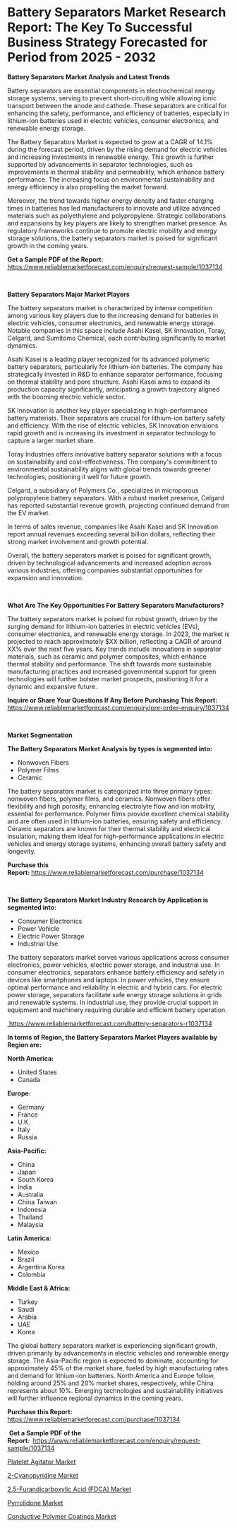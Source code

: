 <p><h1>Battery Separators Market Research Report: The Key To Successful Business Strategy Forecasted for Period from 2025 - 2032</h1></p><p><strong>Battery Separators Market Analysis and Latest Trends</strong></p>
<p><p>Battery separators are essential components in electrochemical energy storage systems, serving to prevent short-circuiting while allowing ionic transport between the anode and cathode. These separators are critical for enhancing the safety, performance, and efficiency of batteries, especially in lithium-ion batteries used in electric vehicles, consumer electronics, and renewable energy storage.</p><p>The Battery Separators Market is expected to grow at a CAGR of 14.1% during the forecast period, driven by the rising demand for electric vehicles and increasing investments in renewable energy. This growth is further supported by advancements in separator technologies, such as improvements in thermal stability and permeability, which enhance battery performance. The increasing focus on environmental sustainability and energy efficiency is also propelling the market forward.</p><p>Moreover, the trend towards higher energy density and faster charging times in batteries has led manufacturers to innovate and utilize advanced materials such as polyethylene and polypropylene. Strategic collaborations and expansions by key players are likely to strengthen market presence. As regulatory frameworks continue to promote electric mobility and energy storage solutions, the battery separators market is poised for significant growth in the coming years.</p></p>
<p><strong>Get a Sample PDF of the Report:&nbsp;</strong> <a href="https://www.reliablemarketforecast.com/enquiry/request-sample/1037134?utm_campaign=1169&utm_medium=2&utm_source=Github&utm_content=ia&utm_term=21032025&utm_id=battery-separators">https://www.reliablemarketforecast.com/enquiry/request-sample/1037134</a></p>
<p>&nbsp;</p>
<p><strong>Battery Separators Major Market Players</strong></p>
<p><p>The battery separators market is characterized by intense competition among various key players due to the increasing demand for batteries in electric vehicles, consumer electronics, and renewable energy storage. Notable companies in this space include Asahi Kasei, SK Innovation, Toray, Celgard, and Sumitomo Chemical, each contributing significantly to market dynamics.</p><p>Asahi Kasei is a leading player recognized for its advanced polymeric battery separators, particularly for lithium-ion batteries. The company has strategically invested in R&D to enhance separator performance, focusing on thermal stability and pore structure. Asahi Kasei aims to expand its production capacity significantly, anticipating a growth trajectory aligned with the booming electric vehicle sector.</p><p>SK Innovation is another key player specializing in high-performance battery materials. Their separators are crucial for lithium-ion battery safety and efficiency. With the rise of electric vehicles, SK Innovation envisions rapid growth and is increasing its investment in separator technology to capture a larger market share.</p><p>Toray Industries offers innovative battery separator solutions with a focus on sustainability and cost-effectiveness. The company's commitment to environmental sustainability aligns with global trends towards greener technologies, positioning it well for future growth.</p><p>Celgard, a subsidiary of Polymers Co., specializes in microporous polypropylene battery separators. With a robust market presence, Celgard has reported substantial revenue growth, projecting continued demand from the EV market.</p><p>In terms of sales revenue, companies like Asahi Kasei and SK Innovation report annual revenues exceeding several billion dollars, reflecting their strong market involvement and growth potential.</p><p>Overall, the battery separators market is poised for significant growth, driven by technological advancements and increased adoption across various industries, offering companies substantial opportunities for expansion and innovation.</p></p>
<p>&nbsp;</p>
<p><strong>What Are The Key Opportunities For Battery Separators Manufacturers?</strong></p>
<p><p>The battery separators market is poised for robust growth, driven by the surging demand for lithium-ion batteries in electric vehicles (EVs), consumer electronics, and renewable energy storage. In 2023, the market is projected to reach approximately $XX billion, reflecting a CAGR of around XX% over the next five years. Key trends include innovations in separator materials, such as ceramic and polymer composites, which enhance thermal stability and performance. The shift towards more sustainable manufacturing practices and increased governmental support for green technologies will further bolster market prospects, positioning it for a dynamic and expansive future.</p></p>
<p><strong>Inquire or Share Your Questions If Any Before Purchasing This Report:</strong> <a href="https://www.reliablemarketforecast.com/enquiry/pre-order-enquiry/1037134?utm_campaign=1169&utm_medium=2&utm_source=Github&utm_content=ia&utm_term=21032025&utm_id=battery-separators">https://www.reliablemarketforecast.com/enquiry/pre-order-enquiry/1037134</a></p>
<p>&nbsp;</p>
<p><strong>Market Segmentation</strong></p>
<p><strong>The Battery Separators Market Analysis by types is segmented into:</strong></p>
<p><ul><li>Nonwoven Fibers</li><li>Polymer Films</li><li>Ceramic</li></ul></p>
<p><p>The battery separators market is categorized into three primary types: nonwoven fibers, polymer films, and ceramics. Nonwoven fibers offer flexibility and high porosity, enhancing electrolyte flow and ion mobility, essential for performance. Polymer films provide excellent chemical stability and are often used in lithium-ion batteries, ensuring safety and efficiency. Ceramic separators are known for their thermal stability and electrical insulation, making them ideal for high-performance applications in electric vehicles and energy storage systems, enhancing overall battery safety and longevity.</p></p>
<p><strong>Purchase this Report:&nbsp;</strong><a href="https://www.reliablemarketforecast.com/purchase/1037134?utm_campaign=1169&utm_medium=2&utm_source=Github&utm_content=ia&utm_term=21032025&utm_id=battery-separators">https://www.reliablemarketforecast.com/purchase/1037134</a></p>
<p>&nbsp;</p>
<p><strong>The Battery Separators Market Industry Research by Application is segmented into:</strong></p>
<p><ul><li>Consumer Electronics</li><li>Power Vehicle</li><li>Electric Power Storage</li><li>Industrial Use</li></ul></p>
<p><p>The battery separators market serves various applications across consumer electronics, power vehicles, electric power storage, and industrial use. In consumer electronics, separators enhance battery efficiency and safety in devices like smartphones and laptops. In power vehicles, they ensure optimal performance and reliability in electric and hybrid cars. For electric power storage, separators facilitate safe energy storage solutions in grids and renewable systems. In industrial use, they provide crucial support in equipment and machinery requiring durable and efficient battery operation.</p></p>
<p><a href="https://www.reliablemarketforecast.com/battery-separators-r1037134?utm_campaign=1169&utm_medium=2&utm_source=Github&utm_content=ia&utm_term=21032025&utm_id=battery-separators">&nbsp;https://www.reliablemarketforecast.com/battery-separators-r1037134</a></p>
<p><strong>In terms of Region, the Battery Separators Market Players available by Region are:</strong></p>
<p>
    <p> <strong> North America: </strong>
        <ul>
            <li>United States</li>
            <li>Canada</li>
        </ul>
        </p> 
    <p> <strong> Europe: </strong>
        <ul>
            <li>Germany</li>
            <li>France</li>
            <li>U.K.</li>
            <li>Italy</li>
            <li>Russia</li>
        </ul>
        </p> 
    <p> <strong> Asia-Pacific: </strong>
        <ul>
            <li>China</li>
            <li>Japan</li>
            <li>South Korea</li>
            <li>India</li>
            <li>Australia</li>
            <li>China Taiwan</li>
            <li>Indonesia</li>
            <li>Thailand</li>
            <li>Malaysia</li>
        </ul>
        </p> 
    <p> <strong> Latin America: </strong>
        <ul>
            <li>Mexico</li>
            <li>Brazil</li>
            <li>Argentina Korea</li>
            <li>Colombia</li>
        </ul>
        </p> 
    <p> <strong> Middle East & Africa: </strong>
        <ul>
            <li>Turkey</li>
            <li>Saudi</li>
            <li>Arabia</li>
            <li>UAE</li>
            <li>Korea</li>
        </ul>
    </p>
    </p>
<p><p>The global battery separators market is experiencing significant growth, driven primarily by advancements in electric vehicles and renewable energy storage. The Asia-Pacific region is expected to dominate, accounting for approximately 45% of the market share, fueled by high manufacturing rates and demand for lithium-ion batteries. North America and Europe follow, holding around 25% and 20% market shares, respectively, while China represents about 10%. Emerging technologies and sustainability initiatives will further influence regional dynamics in the coming years.</p></p>
<p><strong>Purchase this Report: </strong><a href="https://www.reliablemarketforecast.com/purchase/1037134?utm_campaign=1169&utm_medium=2&utm_source=Github&utm_content=ia&utm_term=21032025&utm_id=battery-separators">https://www.reliablemarketforecast.com/purchase/1037134</a></p>
<p>&nbsp;<strong>Get a Sample PDF of the Report:&nbsp;&nbsp;</strong><a href="https://www.reliablemarketforecast.com/enquiry/request-sample/1037134?utm_campaign=1169&utm_medium=2&utm_source=Github&utm_content=ia&utm_term=21032025&utm_id=battery-separators">https://www.reliablemarketforecast.com/enquiry/request-sample/1037134</a></p>
<p><strong></strong></p>
<p><p><a href="https://github.com/enieyfabius/Market-Research-Report-List-1/blob/main/platelet-agitator-market.md?utm_campaign=1169&utm_medium=2&utm_source=Github&utm_content=ia&utm_term=21032025&utm_id=battery-separators">Platelet Agitator Market</a></p><p><a href="https://github.com/payareganiou/Market-Research-Report-List-1/blob/main/2-cyanopyridine-market.md?utm_campaign=1169&utm_medium=2&utm_source=Github&utm_content=ia&utm_term=21032025&utm_id=battery-separators">2-Cyanopyridine Market</a></p><p><a href="https://github.com/steegeneat/Market-Research-Report-List-1/blob/main/25-furandicarboxylic-acid-fdca-market.md?utm_campaign=1169&utm_medium=2&utm_source=Github&utm_content=ia&utm_term=21032025&utm_id=battery-separators">2,5-Furandicarboxylic Acid (FDCA) Market</a></p><p><a href="https://github.com/milievkulov/Market-Research-Report-List-1/blob/main/pyrrolidone-market.md?utm_campaign=1169&utm_medium=2&utm_source=Github&utm_content=ia&utm_term=21032025&utm_id=battery-separators">Pyrrolidone Market</a></p><p><a href="https://github.com/lontohhikma/Market-Research-Report-List-1/blob/main/conductive-polymer-coatings-market.md?utm_campaign=1169&utm_medium=2&utm_source=Github&utm_content=ia&utm_term=21032025&utm_id=battery-separators">Conductive Polymer Coatings Market</a></p></p>